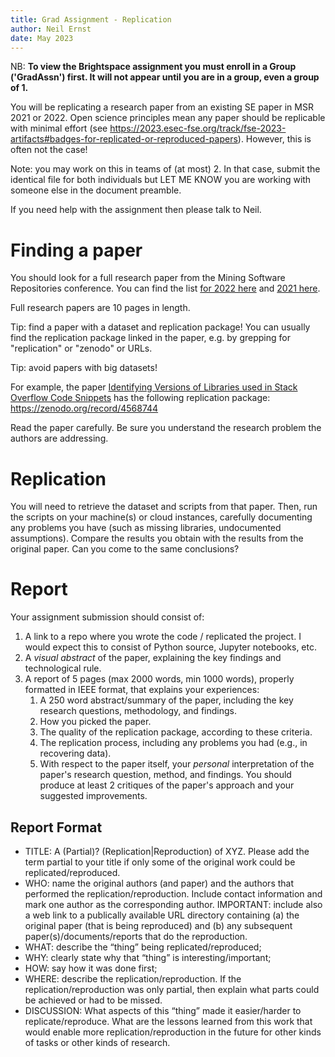 ```yaml
---
title: Grad Assignment - Replication
author: Neil Ernst
date: May 2023
---
```


NB: **To view the Brightspace assignment you must enroll in a Group ('GradAssn') first. It will not appear until you are in a group, even a group of 1.**

You will be replicating a research paper from an existing SE paper in MSR 2021 or 2022. Open science principles mean any paper should be replicable with minimal effort (see https://2023.esec-fse.org/track/fse-2023-artifacts#badges-for-replicated-or-reproduced-papers). However, this is often not the case! 

Note: you may work on this in teams of (at most) 2. In that case, submit the identical file for both individuals but LET ME KNOW you are working with someone else in the document preamble.

If you need help with the assignment then please talk to Neil.

# Finding a paper
You should look for a full research paper from the Mining Software Repositories conference. You can find the list [for 2022 here](https://dblp.org/db/conf/msr/msr2022.html) and [2021 here](https://dblp.org/db/conf/msr/msr2021.html). 

Full research papers are 10 pages in length. 

Tip: find a paper with a dataset and replication package! You can usually find the replication package linked in the paper, e.g. by grepping for "replication" or "zenodo" or URLs. 

Tip: avoid papers with big datasets! 

For example, the paper [Identifying Versions of Libraries used in Stack Overflow Code Snippets](http://soft.vub.ac.be/Publications/2021/vub-tr-soft-21-02.pdf) has the following replication package: https://zenodo.org/record/4568744 

Read the paper carefully. Be sure you understand the research problem the authors are addressing.

# Replication
You will need to retrieve the dataset and scripts from that paper. Then, run the scripts on your machine(s) or cloud instances, carefully documenting any problems you have (such as missing libraries, undocumented assumptions). Compare the results you obtain with the results from the original paper. Can you come to the same conclusions? 

# Report
Your assignment submission should consist of:
1. A link to a repo where you wrote the code / replicated the project. I would expect this to consist of Python source, Jupyter notebooks, etc.
2. A *visual abstract* of the paper, explaining the key findings and technological rule. 
3. A report of 5 pages (max 2000 words, min 1000 words), properly formatted in IEEE format, that explains your experiences:
   1. A 250 word abstract/summary of the paper, including the key research questions, methodology, and findings.
   2. How you picked the paper.
   3. The quality of the replication package, according to these criteria.
   4. The replication process, including any problems you had (e.g., in recovering data).
   5. With respect to the paper itself, your *personal* interpretation of the paper's research question, method, and findings. You should produce at least 2 critiques of the paper's approach and your suggested improvements.

## Report Format 
* TITLE: A (Partial)? (Replication|Reproduction) of XYZ. Please add the term partial to your title if only some of the original work could be replicated/reproduced.
* WHO: name the original authors (and paper) and the authors that performed the replication/reproduction. Include contact information and mark one author as the corresponding author. IMPORTANT: include also a web link to a publically available URL directory containing (a) the original paper (that is being reproduced) and (b) any subsequent paper(s)/documents/reports that do the reproduction.
* WHAT: describe the “thing” being replicated/reproduced;
* WHY: clearly state why that “thing” is interesting/important;
* HOW: say how it was done first;
* WHERE: describe the replication/reproduction. If the replication/reproduction was only partial, then explain what parts could be achieved or had to be missed.
* DISCUSSION: What aspects of this “thing” made it easier/harder to replicate/reproduce. What are the lessons learned from this work that would enable more replication/reproduction in the future for other kinds of tasks or other kinds of research. 